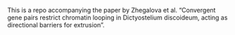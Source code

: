 This is a repo accompanying the paper by Zhegalova et al.  “Convergent gene pairs restrict chromatin looping in Dictyostelium discoideum, acting as directional barriers for extrusion”.